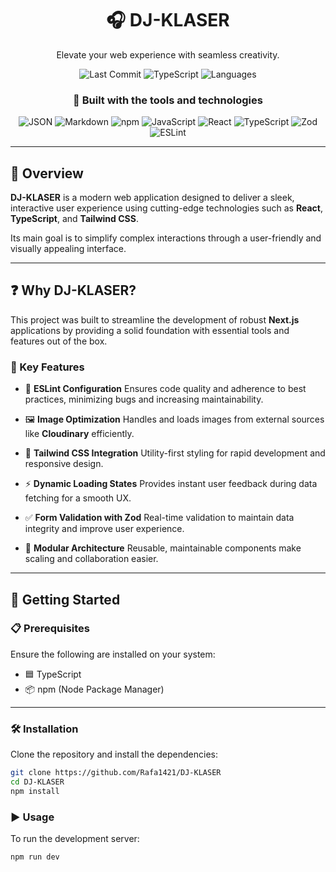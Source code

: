 <div align="center">

# 🎧 DJ-KLASER
Elevate your web experience with seamless creativity.

![Last Commit](https://img.shields.io/github/last-commit/your-username/dj-klaser?style=flat-square)
![TypeScript](https://img.shields.io/badge/typescript-96.9%25-blue?style=flat-square)
![Languages](https://img.shields.io/github/languages/count/your-username/dj-klaser?style=flat-square)

### 🚀 Built with the tools and technologies

![JSON](https://img.shields.io/badge/-JSON-black?logo=json&style=flat-square)
![Markdown](https://img.shields.io/badge/-Markdown-000?logo=markdown&style=flat-square)
![npm](https://img.shields.io/badge/-npm-CB3837?logo=npm&style=flat-square)
![JavaScript](https://img.shields.io/badge/-JavaScript-F7DF1E?logo=javascript&style=flat-square&logoColor=black)
![React](https://img.shields.io/badge/-React-61DAFB?logo=react&style=flat-square)
![TypeScript](https://img.shields.io/badge/-TypeScript-3178C6?logo=typescript&style=flat-square)
![Zod](https://img.shields.io/badge/-Zod-3E52B5?style=flat-square)
![ESLint](https://img.shields.io/badge/-ESLint-4B32C3?logo=eslint&style=flat-square)

</div>

---

## 🧭 Overview

**DJ-KLASER** is a modern web application designed to deliver a sleek, interactive user experience using cutting-edge technologies such as **React**, **TypeScript**, and **Tailwind CSS**.

Its main goal is to simplify complex interactions through a user-friendly and visually appealing interface.

---

## ❓ Why DJ-KLASER?

This project was built to streamline the development of robust **Next.js** applications by providing a solid foundation with essential tools and features out of the box.

### 🔑 Key Features

- 🎯 **ESLint Configuration** Ensures code quality and adherence to best practices, minimizing bugs and increasing maintainability.

- 🖼️ **Image Optimization** Handles and loads images from external sources like **Cloudinary** efficiently.

- 🎨 **Tailwind CSS Integration** Utility-first styling for rapid development and responsive design.

- ⚡ **Dynamic Loading States** Provides instant user feedback during data fetching for a smooth UX.

- ✅ **Form Validation with Zod** Real-time validation to maintain data integrity and improve user experience.

- 🔧 **Modular Architecture** Reusable, maintainable components make scaling and collaboration easier.

---

## 🚀 Getting Started

### 📋 Prerequisites

Ensure the following are installed on your system:

- 🟦 TypeScript  
- 📦 npm (Node Package Manager)

---

### 🛠 Installation

Clone the repository and install the dependencies:

```bash
git clone https://github.com/Rafa1421/DJ-KLASER
cd DJ-KLASER
npm install
```

### ▶️ Usage

To run the development server:

```bash
npm run dev
